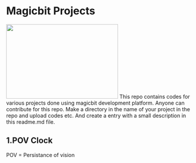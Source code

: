 # Magicbit Projects
<img src="https://magicbit.cc/wp-content/uploads/2021/01/LOGO.png" width="300" height="200" />
This repo contains codes for various projects done using magicbit development platform. Anyone can contribute for this repo. Make a directory in the name of your project in the repo and upload codes etc. And create a entry with a small description in this readme.md file.


## 1.POV Clock
POV = Persistance of vision
